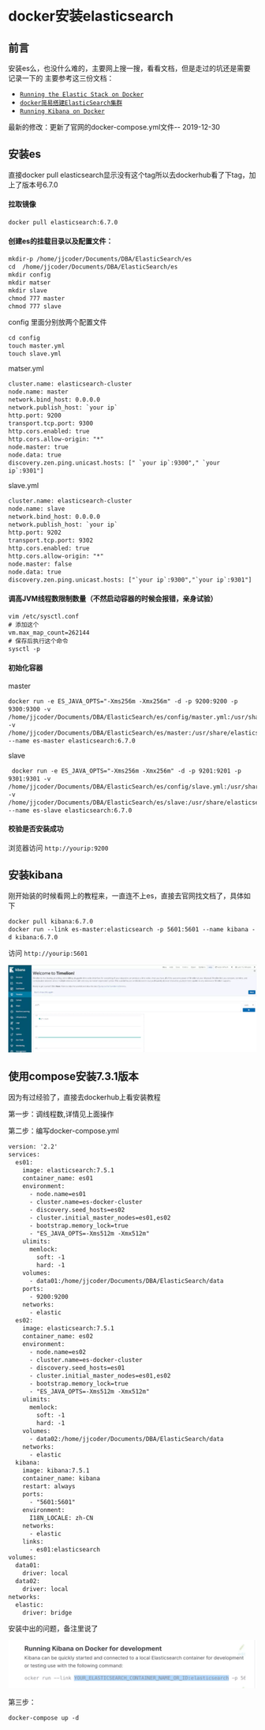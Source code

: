 # docker安装elasticsearch

## 前言

安装es么，也没什么难的，主要网上搜一搜，看看文档，但是走过的坑还是需要记录一下的 主要参考这三份文档：

- [`Running the Elastic Stack on Docker`](https://www.elastic.co/guide/en/elastic-stack-get-started/current/get-started-docker.html)
- [`docker简易搭建ElasticSearch集群`](https://blog.csdn.net/belonghuang157405/article/details/83301937)
- [`Running Kibana on Docker`](https://www.elastic.co/guide/en/kibana/6.7/docker.html)

最新的修改：更新了官网的docker-compose.yml文件-- 2019-12-30

## 安装es

直接docker pull elasticsearch显示没有这个tag所以去dockerhub看了下tag，加上了版本号6.7.0

#### 拉取镜像

```
docker pull elasticsearch:6.7.0
```

#### 创建es的挂载目录以及配置文件：

```
mkdir-p /home/jjcoder/Documents/DBA/ElasticSearch/es
cd  /home/jjcoder/Documents/DBA/ElasticSearch/es
mkdir config
mkdir matser
mkdir slave
chmod 777 master
chmod 777 slave
```

config 里面分别放两个配置文件

```
cd config
touch master.yml
touch slave.yml
```

matser.yml

```
cluster.name: elasticsearch-cluster
node.name: master
network.bind_host: 0.0.0.0
network.publish_host: `your ip`
http.port: 9200
transport.tcp.port: 9300
http.cors.enabled: true
http.cors.allow-origin: "*"
node.master: true 
node.data: true  
discovery.zen.ping.unicast.hosts: [" `your ip`:9300"," `your ip`:9301"]
```

slave.yml

```
cluster.name: elasticsearch-cluster
node.name: slave
network.bind_host: 0.0.0.0
network.publish_host: `your ip`
http.port: 9202
transport.tcp.port: 9302
http.cors.enabled: true
http.cors.allow-origin: "*"
node.master: false
node.data: true  
discovery.zen.ping.unicast.hosts: ["`your ip`:9300","`your ip`:9301"]
```

#### 调高JVM线程数限制数量（不然启动容器的时候会报错，亲身试验）

```
vim /etc/sysctl.conf
# 添加这个
vm.max_map_count=262144 
# 保存后执行这个命令
sysctl -p
```

#### 初始化容器

master

```
docker run -e ES_JAVA_OPTS="-Xms256m -Xmx256m" -d -p 9200:9200 -p 9300:9300 -v /home/jjcoder/Documents/DBA/ElasticSearch/es/config/master.yml:/usr/share/elasticsearch/config/elasticsearch.yml -v /home/jjcoder/Documents/DBA/ElasticSearch/es/master:/usr/share/elasticsearch/data --name es-master elasticsearch:6.7.0
```

slave

```
 docker run -e ES_JAVA_OPTS="-Xms256m -Xmx256m" -d -p 9201:9201 -p 9301:9301 -v /home/jjcoder/Documents/DBA/ElasticSearch/es/config/slave.yml:/usr/share/elasticsearch/config/elasticsearch.yml -v /home/jjcoder/Documents/DBA/ElasticSearch/es/slave:/usr/share/elasticsearch/data --name es-slave elasticsearch:6.7.0
```

#### 校验是否安装成功

浏览器访问 `http://yourip:9200`

## 安装kibana

刚开始装的时候看网上的教程来，一直连不上es，直接去官网找文档了，具体如下

```
docker pull kibana:6.7.0
docker run --link es-master:elasticsearch -p 5601:5601 --name kibana -d kibana:6.7.0
```

访问 `http://yourip:5601`



![img](docker%E5%AE%89%E8%A3%85elasticsearch.assets/169d44b78d558089)



## 使用compose安装7.3.1版本

因为有过经验了，直接去dockerhub上看安装教程

第一步：调线程数,详情见上面操作

第二步：编写docker-compose.yml

```
version: '2.2'
services:
  es01:
    image: elasticsearch:7.5.1
    container_name: es01
    environment:
      - node.name=es01
      - cluster.name=es-docker-cluster
      - discovery.seed_hosts=es02
      - cluster.initial_master_nodes=es01,es02
      - bootstrap.memory_lock=true
      - "ES_JAVA_OPTS=-Xms512m -Xmx512m"
    ulimits:
      memlock:
        soft: -1
        hard: -1
    volumes:
      - data01:/home/jjcoder/Documents/DBA/ElasticSearch/data
    ports:
      - 9200:9200
    networks:
      - elastic
  es02:
    image: elasticsearch:7.5.1
    container_name: es02
    environment:
      - node.name=es02
      - cluster.name=es-docker-cluster
      - discovery.seed_hosts=es01
      - cluster.initial_master_nodes=es01,es02
      - bootstrap.memory_lock=true
      - "ES_JAVA_OPTS=-Xms512m -Xmx512m"
    ulimits:
      memlock:
        soft: -1
        hard: -1
    volumes:
      - data02:/home/jjcoder/Documents/DBA/ElasticSearch/data
    networks:
      - elastic
  kibana:
    image: kibana:7.5.1
    container_name: kibana
    restart: always
    ports:
      - "5601:5601"
    environment:
      I18N_LOCALE: zh-CN
    networks:
      - elastic
    links:
      - es01:elasticsearch
volumes:
  data01:
    driver: local
  data02:
    driver: local
networks:
  elastic:
    driver: bridge
```

安装中出的问题，备注里说了



![img](docker%E5%AE%89%E8%A3%85elasticsearch.assets/16d054d33fc6f48d)



第三步：

```
docker-compose up -d
```
